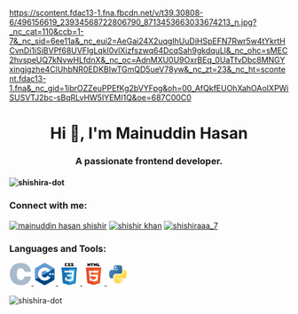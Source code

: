 https://scontent.fdac13-1.fna.fbcdn.net/v/t39.30808-6/496156619_23934568722806790_8713453663033674213_n.jpg?_nc_cat=110&ccb=1-7&_nc_sid=6ee11a&_nc_eui2=AeGai24X2uqgIhUuDiHSpEFN7Rwr5w4tYkrtHCvnDi1iSiBVPf68UVFlgLqkl0vlXizfszwq64DcqSah9gkdquLl&_nc_ohc=sMEC2hvspeUQ7kNvwHLfdnX&_nc_oc=AdnMXU0U9OxrBEq_0UaTfvDbc8MNGYxingjgzhe4ClUhbNR0EDKBIwTGmQD5ueV78yw&_nc_zt=23&_nc_ht=scontent.fdac13-1.fna&_nc_gid=1ibrOZZeuPPEfKg2bVYFpg&oh=00_AfQkfEUOhXahOAoIXPWiSUSVTJ2bc-sBqRLvHW5IYEMI1Q&oe=687C00C0
<h1 align="center">Hi 👋, I'm Mainuddin Hasan</h1>
<h3 align="center">A passionate frontend developer.</h3>
<h4 about me

<p align="left"> <img src="https://komarev.com/ghpvc/?username=shishira-dot&label=Profile%20views&color=0e75b6&style=flat" alt="shishira-dot" /> </p>

<h3 align="left">Connect with me:</h3>
<p align="left">
<a href="https://linkedin.com/in/mainuddin hasan shishir" target="blank"><img align="center" src="https://raw.githubusercontent.com/rahuldkjain/github-profile-readme-generator/master/src/images/icons/Social/linked-in-alt.svg" alt="mainuddin hasan shishir" height="30" width="40" /></a>
<a href="https://fb.com/shishir khan" target="blank"><img align="center" src="https://raw.githubusercontent.com/rahuldkjain/github-profile-readme-generator/master/src/images/icons/Social/facebook.svg" alt="shishir khan" height="30" width="40" /></a>
<a href="https://instagram.com/shishiraaa_7" target="blank"><img align="center" src="https://raw.githubusercontent.com/rahuldkjain/github-profile-readme-generator/master/src/images/icons/Social/instagram.svg" alt="shishiraaa_7" height="30" width="40" /></a>
</p>

<h3 align="left">Languages and Tools:</h3>
<p align="left"> <a href="https://www.cprogramming.com/" target="_blank" rel="noreferrer"> <img src="https://raw.githubusercontent.com/devicons/devicon/master/icons/c/c-original.svg" alt="c" width="40" height="40"/> </a> <a href="https://www.w3schools.com/cpp/" target="_blank" rel="noreferrer"> <img src="https://raw.githubusercontent.com/devicons/devicon/master/icons/cplusplus/cplusplus-original.svg" alt="cplusplus" width="40" height="40"/> </a> <a href="https://www.w3schools.com/css/" target="_blank" rel="noreferrer"> <img src="https://raw.githubusercontent.com/devicons/devicon/master/icons/css3/css3-original-wordmark.svg" alt="css3" width="40" height="40"/> </a> <a href="https://www.w3.org/html/" target="_blank" rel="noreferrer"> <img src="https://raw.githubusercontent.com/devicons/devicon/master/icons/html5/html5-original-wordmark.svg" alt="html5" width="40" height="40"/> </a> <a href="https://www.python.org" target="_blank" rel="noreferrer"> <img src="https://raw.githubusercontent.com/devicons/devicon/master/icons/python/python-original.svg" alt="python" width="40" height="40"/> </a> </p>

<p><img align="center" src="https://github-readme-stats.vercel.app/api/top-langs?username=shishira-dot&show_icons=true&locale=en&layout=compact" alt="shishira-dot" /></p>
